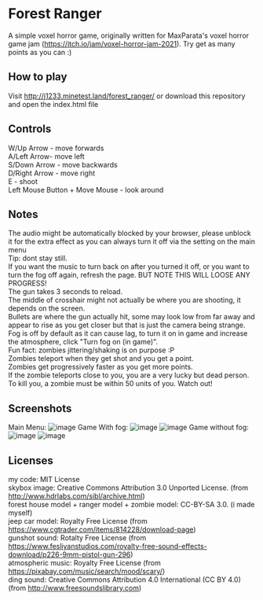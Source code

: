# Forest Ranger
A simple voxel horror game, originally written for MaxParata's voxel horror game jam (https://itch.io/jam/voxel-horror-jam-2021).
Try get as many points as you can :)

## How to play
Visit http://j1233.minetest.land/forest_ranger/ or download this repository and open the index.html file<br>

## Controls
W/Up Arrow - move forwards<br>
A/Left Arrow- move left<br>
S/Down Arrow - move backwards<br>
D/Right Arrow - move right<br>
E - shoot<br>
Left Mouse Button + Move Mouse - look around

## Notes
The audio might be automatically blocked by your browser, please unblock it for the extra effect as you can always turn it off via the setting on the main menu<br>
Tip: dont stay still.<br>
If you want the music to turn back on after you turned it off, or you want to turn the fog off again, refresh the page. BUT NOTE THIS WILL LOOSE ANY PROGRESS!<br>
The gun takes 3 seconds to reload.<br>
The middle of crosshair might not actually be where you are shooting, it depends on the screen. <br>
Bullets are where the gun actually hit, some may look low from far away and appear to rise as you get closer but that is just the camera being strange. <br>
Fog is off by default as it can cause lag, to turn it on in game and increase the atmosphere, click "Turn fog on (in game)".<br>
Fun fact: zombies jittering/shaking is on purpose :P<br>
Zombies teleport when they get shot and you get a point.<br>
Zombies get progressively faster as you get more points.<br>
If the zombie teleports close to you, you are a very lucky but dead person.<br>
To kill you, a zombie must be within 50 units of you. Watch out!

## Screenshots
Main Menu:
![image](https://user-images.githubusercontent.com/55553015/139248801-54c27935-fe1c-4b03-969d-df8889fd4260.png)
Game With fog:
![image](https://user-images.githubusercontent.com/55553015/139248863-df535ee1-bde5-43bf-ac4d-e0653c387c1b.png)
![image](https://user-images.githubusercontent.com/55553015/139248880-ab73ff52-e109-4998-89c2-cf21c4c137cb.png)
Game without fog:
![image](https://user-images.githubusercontent.com/55553015/139248915-7e94873a-7100-44d8-898d-ec012362ce52.png)
![image](https://user-images.githubusercontent.com/55553015/139248929-9b83a998-d142-42a7-8c75-b0088adacacf.png)

## Licenses
my code: MIT License<br>
skybox image: Creative Commons Attribution 3.0 Unported License. (from http://www.hdrlabs.com/sibl/archive.html)<br>
forest house model + ranger model + zombie model: CC-BY-SA 3.0. (i made myself)<br>
jeep car model: Royalty Free License (from https://www.cgtrader.com/items/814228/download-page)<br>
gunshot sound: Rotalty Free License (from https://www.fesliyanstudios.com/royalty-free-sound-effects-download/p226-9mm-pistol-gun-296)<br>
atmospheric music: Royalty Free License (from https://pixabay.com/music/search/mood/scary/)<br>
ding sound: Creative Commons Attribution 4.0 International (CC BY 4.0) (from http://www.freesoundslibrary.com)
